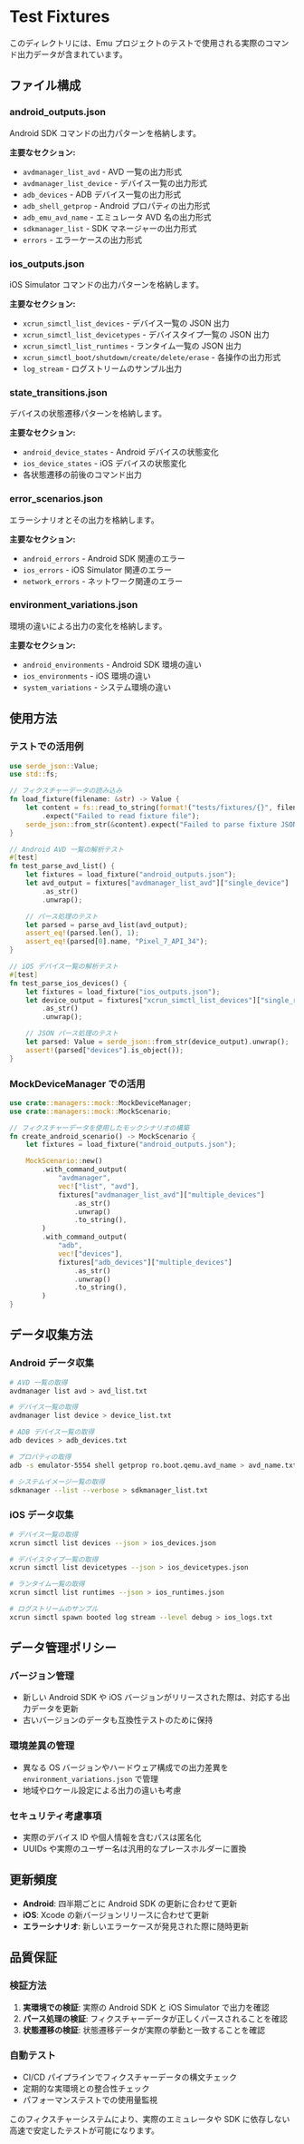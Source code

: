 # Test Fixtures

このディレクトリには、Emu プロジェクトのテストで使用される実際のコマンド出力データが含まれています。

## ファイル構成

### android_outputs.json

Android SDK コマンドの出力パターンを格納します。

**主要なセクション:**

- `avdmanager_list_avd` - AVD 一覧の出力形式
- `avdmanager_list_device` - デバイス一覧の出力形式
- `adb_devices` - ADB デバイス一覧の出力形式
- `adb_shell_getprop` - Android プロパティの出力形式
- `adb_emu_avd_name` - エミュレータ AVD 名の出力形式
- `sdkmanager_list` - SDK マネージャーの出力形式
- `errors` - エラーケースの出力形式

### ios_outputs.json

iOS Simulator コマンドの出力パターンを格納します。

**主要なセクション:**

- `xcrun_simctl_list_devices` - デバイス一覧の JSON 出力
- `xcrun_simctl_list_devicetypes` - デバイスタイプ一覧の JSON 出力
- `xcrun_simctl_list_runtimes` - ランタイム一覧の JSON 出力
- `xcrun_simctl_boot/shutdown/create/delete/erase` - 各操作の出力形式
- `log_stream` - ログストリームのサンプル出力

### state_transitions.json

デバイスの状態遷移パターンを格納します。

**主要なセクション:**

- `android_device_states` - Android デバイスの状態変化
- `ios_device_states` - iOS デバイスの状態変化
- 各状態遷移の前後のコマンド出力

### error_scenarios.json

エラーシナリオとその出力を格納します。

**主要なセクション:**

- `android_errors` - Android SDK 関連のエラー
- `ios_errors` - iOS Simulator 関連のエラー
- `network_errors` - ネットワーク関連のエラー

### environment_variations.json

環境の違いによる出力の変化を格納します。

**主要なセクション:**

- `android_environments` - Android SDK 環境の違い
- `ios_environments` - iOS 環境の違い
- `system_variations` - システム環境の違い

## 使用方法

### テストでの活用例

```rust
use serde_json::Value;
use std::fs;

// フィクスチャーデータの読み込み
fn load_fixture(filename: &str) -> Value {
    let content = fs::read_to_string(format!("tests/fixtures/{}", filename))
        .expect("Failed to read fixture file");
    serde_json::from_str(&content).expect("Failed to parse fixture JSON")
}

// Android AVD 一覧の解析テスト
#[test]
fn test_parse_avd_list() {
    let fixtures = load_fixture("android_outputs.json");
    let avd_output = fixtures["avdmanager_list_avd"]["single_device"]
        .as_str()
        .unwrap();

    // パース処理のテスト
    let parsed = parse_avd_list(avd_output);
    assert_eq!(parsed.len(), 1);
    assert_eq!(parsed[0].name, "Pixel_7_API_34");
}

// iOS デバイス一覧の解析テスト
#[test]
fn test_parse_ios_devices() {
    let fixtures = load_fixture("ios_outputs.json");
    let device_output = fixtures["xcrun_simctl_list_devices"]["single_runtime"]
        .as_str()
        .unwrap();

    // JSON パース処理のテスト
    let parsed: Value = serde_json::from_str(device_output).unwrap();
    assert!(parsed["devices"].is_object());
}
```

### MockDeviceManager での活用

```rust
use crate::managers::mock::MockDeviceManager;
use crate::managers::mock::MockScenario;

// フィクスチャーデータを使用したモックシナリオの構築
fn create_android_scenario() -> MockScenario {
    let fixtures = load_fixture("android_outputs.json");

    MockScenario::new()
        .with_command_output(
            "avdmanager",
            vec!["list", "avd"],
            fixtures["avdmanager_list_avd"]["multiple_devices"]
                .as_str()
                .unwrap()
                .to_string(),
        )
        .with_command_output(
            "adb",
            vec!["devices"],
            fixtures["adb_devices"]["multiple_devices"]
                .as_str()
                .unwrap()
                .to_string(),
        )
}
```

## データ収集方法

### Android データ収集

```bash
# AVD 一覧の取得
avdmanager list avd > avd_list.txt

# デバイス一覧の取得
avdmanager list device > device_list.txt

# ADB デバイス一覧の取得
adb devices > adb_devices.txt

# プロパティの取得
adb -s emulator-5554 shell getprop ro.boot.qemu.avd_name > avd_name.txt

# システムイメージ一覧の取得
sdkmanager --list --verbose > sdkmanager_list.txt
```

### iOS データ収集

```bash
# デバイス一覧の取得
xcrun simctl list devices --json > ios_devices.json

# デバイスタイプ一覧の取得
xcrun simctl list devicetypes --json > ios_devicetypes.json

# ランタイム一覧の取得
xcrun simctl list runtimes --json > ios_runtimes.json

# ログストリームのサンプル
xcrun simctl spawn booted log stream --level debug > ios_logs.txt
```

## データ管理ポリシー

### バージョン管理

- 新しい Android SDK や iOS バージョンがリリースされた際は、対応する出力データを更新
- 古いバージョンのデータも互換性テストのために保持

### 環境差異の管理

- 異なる OS バージョンやハードウェア構成での出力差異を `environment_variations.json` で管理
- 地域やロケール設定による出力の違いも考慮

### セキュリティ考慮事項

- 実際のデバイス ID や個人情報を含むパスは匿名化
- UUIDs や実際のユーザー名は汎用的なプレースホルダーに置換

## 更新頻度

- **Android**: 四半期ごとに Android SDK の更新に合わせて更新
- **iOS**: Xcode の新バージョンリリースに合わせて更新
- **エラーシナリオ**: 新しいエラーケースが発見された際に随時更新

## 品質保証

### 検証方法

1. **実環境での検証**: 実際の Android SDK と iOS Simulator で出力を確認
2. **パース処理の検証**: フィクスチャーデータが正しくパースされることを確認
3. **状態遷移の検証**: 状態遷移データが実際の挙動と一致することを確認

### 自動テスト

- CI/CD パイプラインでフィクスチャーデータの構文チェック
- 定期的な実環境との整合性チェック
- パフォーマンステストでの使用量監視

このフィクスチャーシステムにより、実際のエミュレータや SDK に依存しない高速で安定したテストが可能になります。
